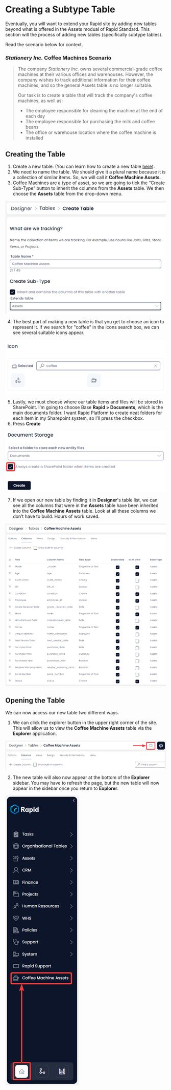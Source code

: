 # Creating a Subtype Table
Eventually, you will want to extend your Rapid site by adding new tables beyond what is offered in the Assets modual of Rapid Standard. This section will the process of adding new tables (specifically subtype tables).

Read the scenario below for context.

### *Stationery Inc.* Coffee Machines Scenario
> The company *Stationery Inc.* owns several commercial-grade coffee machines at their various offices and warehouses. However, the company wishes to track additional information for their coffee machines, and so the general Assets table is no longer suitable.
>
> Our task is to create a table that will track the company's coffee machines, as well as: 
> - The employee responsible for cleaning the machine at the end of each day
> - The employee responsible for purchasing the milk and coffee beans
> - The office or warehouse location where the coffee machine is installed

## Creating the Table
1. Create a new table. (You can learn how to create a new table <a href="https://rapiddocs.z8.web.core.windows.net/docs/Rapid/Keyper%20Manual/Designer/Tables/creating-tables/" target="_blank">here</a>).
2. We need to name the table. We should give it a plural name because it is a collection of similar items. So, we will call it **Coffee Machine Assets**.
3. Coffee Machines are a type of asset, so we are going to tick the “Create Sub-Type” button to inherit the columns from the **Assets** table. We then choose the **Assets** table from the drop-down menu.

![A screenshot demonstrating how to create a Coffee Machine Assets subtype table. It highlights the importance of naming the table and choosing the correct subtype.](<Coffee Machine Subtype.png>)

4. The best part of making a new table is that you get to choose an icon to represent it. If we search for "coffee" in the icons search box, we can see  several suitable icons appear.

![A screenshot demonstrating how to create a Coffee Machine Assets subtype table. It highlights the importance of choosing a descriptive icon.](<Coffee Machine Icon.png>)

5. Lastly, we must choose where our table items and files will be stored in SharePoint. I’m going to choose Base **Rapid > Documents**, which is the main documents folder. I want Rapid Platform to create neat folders for each item in my Sharepoint system, so I’ll press the checkbox.
6. Press **Create**

![A screenshot demonstrating how to create a Coffee Machine Assets subtype table. It highlights the importance of choosing the correct file structure.](<Coffee Machine Storage.png>)

7.	If we open our new table by finding it in **Designer**'s table list, we can see all the columns that were in the **Assets** table have been inherited into the **Coffee Machine Assets** table. Look at all these columns we don’t have to build. Hours of work saved.

![A screenshot demonstrating how to create a Coffee Machine Assets subtype table. It highlights why creating a subtype is powerful: all of the columns from the main Assets table are now inherited by the new subtype table.](<Coffee Machine Columns Inherited.png>)

## Opening the Table
We can now access our new table two different ways.
1. We can click the explorer button in the upper right corner of the site. This will allow us to view the **Coffee Machine Assets** table via the **Explorer** application.

![A screenshot demonstrating how to create a Coffee Machine Assets subtype table. It highlights how to switch from the Designer to Explorer applications when viewing a table.](<Coffee Machine Columns Explorer.png>)

2. The new table will also now appear at the bottom of the **Explorer** sidebar. You may have to refresh the page, but the new table will now appear in the sidebar once you return to **Explorer**.

![A screenshot demonstrating how to create a Coffee Machine Assets subtype table. It highlights the fact that when a new table is created, it is automatically added to the bottom of the sidebar.](<Coffee Machine Sidebar.png>)